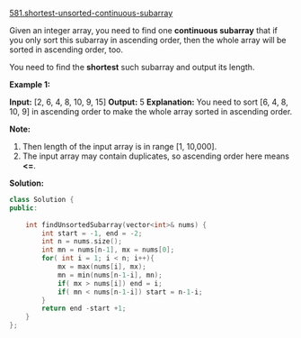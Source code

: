 [581.shortest-unsorted-continuous-subarray](https://leetcode.com/problems/shortest-unsorted-continuous-subarray/)  

Given an integer array, you need to find one **continuous subarray** that if you only sort this subarray in ascending order, then the whole array will be sorted in ascending order, too.

You need to find the **shortest** such subarray and output its length.

**Example 1:**  

**Input:** \[2, 6, 4, 8, 10, 9, 15\]
**Output:** 5
**Explanation:** You need to sort \[6, 4, 8, 10, 9\] in ascending order to make the whole array sorted in ascending order.

**Note:**  

1.  Then length of the input array is in range \[1, 10,000\].
2.  The input array may contain duplicates, so ascending order here means **<=**.  



**Solution:**  

```cpp
class Solution {
public:
    
    int findUnsortedSubarray(vector<int>& nums) {
        int start = -1, end = -2;
        int n = nums.size();
        int mn = nums[n-1], mx = nums[0];
        for( int i = 1; i < n; i++){
            mx = max(nums[i], mx);
            mn = min(nums[n-1-i], mn);
            if( mx > nums[i]) end = i;
            if( mn < nums[n-1-i]) start = n-1-i;
        }
        return end -start +1;
    }
};
```
      